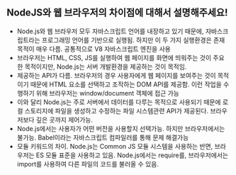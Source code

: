 ## NodeJS와 웹 브라우저의 차이점에 대해서 설명해주세요!

- Node.js와 웹 브라우저 모두 자바스크립트 언어를 내장하고 있기 때문에, 자바스크립트라는 프로그래밍 언어를 기반으로 실행됨. 하지만 이 두 가지 실행환경은 존재 목적이 매우 다름. 공통적으로 V8 자바스크립트 엔진을 사용
- 브라우저는 HTML, CSS, JS를 실행하여 웹 페이지를 화면에 띄워주는 것이 주요한 목적이지만, Node.js는 서버 개발환경을 제공하는 것이 목적임.
- 제공하는 API가 다름. 브라우저의 경우 사용자에게 웹 페이지를 보여주는 것이 목적이기 때문에 HTML 요소를 선택하고 조작하는 DOM API를 제공함. 이런 작업을 수행하기 위해 브라우저는 window/document 객체에 접근 가능
- 이와 달리 Node.js는 주로 서버에서 데이터를 다루는 목적으로 사용되기 때문에 로컬 스토리지에 파일을 생성하고 수정하는 파일 시스템관련 API가 제공된다. 브라우저보다 깊은 곳까지 제어가능.
- Node.js에서는 사용자가 어떤 버전을 사용할지 선택가능. 하지만 브라우저에서는 불가능. Babel이라는 자바스크립트 컴파일러를 통해 문제 해결가능
- 모듈 키워드의 차이. Node.js는 Common JS 모듈 시스템을 사용하는 반면, 브라우저는 ES 모듈 표준을 사용하고 있음. Node.js에서는 require를, 브라우저에서는 import를 사용하여 다른 파일의 코드를 불러올 수 있음.